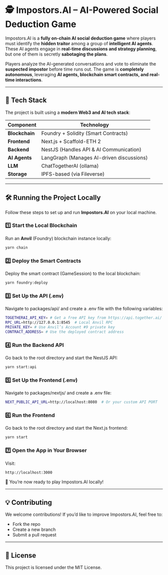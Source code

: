 # 🕵️ Impostors.AI – AI-Powered Social Deduction Game

Impostors.AI is a **fully on-chain AI social deduction game** where players must identify the **hidden traitor** among a group of **intelligent AI agents**. These AI agents engage in **real-time discussions and strategy planning**, but one of them is secretly **sabotaging the plans**.

Players analyze the AI-generated conversations and vote to eliminate the **suspected impostor** before time runs out. The game is **completely autonomous**, leveraging **AI agents, blockchain smart contracts, and real-time interactions**.

---

## 🚀 Tech Stack

The project is built using a **modern Web3 and AI tech stack**:

| **Component**     | **Technology**           |
|-------------------|-------------------------|
| **Blockchain**    | Foundry + Solidity (Smart Contracts) |
| **Frontend**      | Next.js + Scaffold-ETH 2 |
| **Backend**       | NestJS (Handles API & AI Communication) |
| **AI Agents**     | LangGraph (Manages AI-driven discussions) |
| **LLM**           | ChatTogetherAI (ollama) |
| **Storage**       | IPFS-based (via Fileverse) |

---

## 🛠️ Running the Project Locally

Follow these steps to set up and run **Impostors.AI** on your local machine.

### 1️⃣ **Start the Local Blockchain**
Run an **Anvil** (Foundry) blockchain instance locally:

```sh
yarn chain
```

### 2️⃣ **Deploy the Smart Contracts**
Deploy the smart contract (GameSession) to the local blockchain:

```sh
yarn foundry:deploy
```

### 3️⃣ **Set Up the API (.env)**
Navigate to packages/api/ and create a .env file with the following variables:

```sh
TOGETHERAI_API_KEY= # Get a free API key from https://api.together.ai/
RPC_URL=http://127.0.0.1:8545  # Local Anvil RPC
PRIVATE_KEY= # Use Anvil’s Account #9 private key
CONTRACT_ADDRESS= # Use the deployed contract address
```
### 4️⃣ **Run the Backend API**
Go back to the root directory and start the NestJS API:


```sh
yarn start:api

```

### 5️⃣ **Set Up the Frontend (.env)**
Navigate to packages/nextjs/ and create a .env file:

```sh
NEXT_PUBLIC_API_URL=http://localhost:8080  # Or your custom API PORT

```

### 6️⃣ **Run the Frontend**
Go back to the root directory and start the Next.js frontend:

```sh
yarn start

```

### 7️⃣ **Open the App in Your Browser**
Visit:

```sh
http://localhost:3000
```

🚀 You’re now ready to play Impostors.AI locally!

---

## 💡 Contributing

We welcome contributions! If you’d like to improve Impostors.AI, feel free to:

 - Fork the repo
 - Create a new branch
 - Submit a pull request
  
---

## 📜 License

This project is licensed under the MIT License.